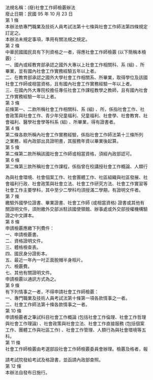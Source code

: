 法規名稱：(廢)社會工作師檢覈辦法  
廢止日期：民國 95 年 10 月 23 日  
第 1 條  
本辦法依專門職業及技術人員考試法第十七條與社會工作師法第四條規定  
訂定之。  
本辦法未規定事項，準用有關法規之規定。  
第 2 條  
中華民國國民具有下列資格之一者，得應社會工作師檢覈 (以下簡稱本檢  
覈) ：  
一、國內或經教育部承認之國外大專以上社會工作相關科、系 (組) 、所  
畢業，並有國內社會工作實務經驗五年以上者。  
二、在教育部承認之國外大學社會工作相關系、所畢業，取得學位及該國  
社會工作師或相當資格，且有國內社會工作實務經驗一年以上者。  
三、在國內外大專院校擔任專任社會工作課程教學之教師，且有國內社會  
工作實務經驗一年以上者。  
第 3 條  
前條第一、二款所稱社會工作相關科、系 (組) 、所，係指社會工作、社  
會政策與社會工作、青少年兒童福利、兒童福利、社會學、社會教育、社  
會福利、醫學社會學等科系 (組) 、所畢業，得有證書者。  
第 4 條  
第二條各款所稱內社會工作實務經驗，係指社會工作師法第十三條所列  
之業務，經內政部出具證明書，其服務年資以畢業後起算。  
第 5 條  
第二條第二款所稱該國社會工作師或相當資格，須經內政部認可。  
第 6 條  
第二條第三款所稱社會工作課程，係指曾在校講授社會工作概論、人類行  


為與社會環境、社會個案工作、社會團體工作、社區組織與社區發展、社  
會福利行政、社會政策與社會立法、社會工作研究方法、社會工作實習等  
社會工作主要學科，其中至少二學科均須授滿二學期，有證明文件者。  
第 7 條  
繳驗外國學位證書、畢業證書、社會工作師 (或相當資格) 證書或其他有  
關證明文件，須附繳外交部派駐該國使領館、辦事處或外交部授權機構驗  
證之中文譯本。  
第 8 條  
申請檢覈應繳下列費件：  
一、申請檢覈書。  
二、資格證明文件。  
三、體格檢查表。  
四、國民身分證影本。  
五、最近一年內一吋正面脫帽半身相片。  
六、檢覈費。  
七、其他有關證明文件。  
申請檢覈以通訊方式為之。  
第 9 條  
有下列情事之一者，不得申請社會工作師檢覈：  
一、專門職業及技術人員考試法第十條第一項各款情事之一者。  
二、社會工作師法第十條各款情事之一者。  
第 10 條  
申請檢覈者之筆試科目社會工作概論 (包括社會工作倫理、社會工作哲理  
與社會工作理論) 、社會政策與社會立法、社會工作直接服務 (包括個案  
工作、團體工作與社區工作) 、社會工作管理、人類行為與社會環境等五  
科。  
第 11 條  
社會工作師檢覈由考選部設社會工作師檢覈委員會辦理。檢覈及格者，報  


請考試院發給考試及格證書，並函請內政部查照。  
第 12 條  
本辦法自發布日施行。  


